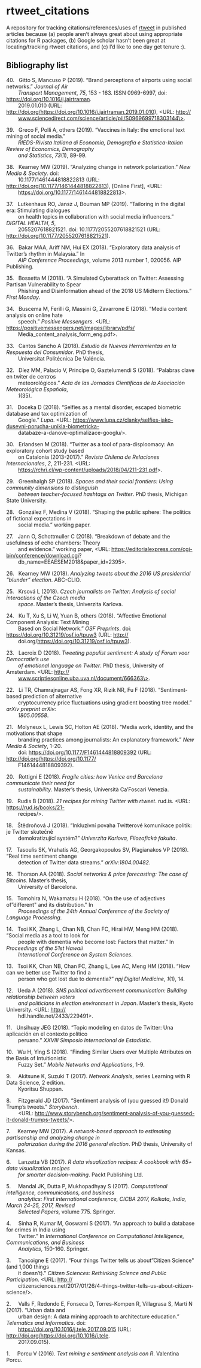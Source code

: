 
# rtweet\_citations

A repository for tracking citations/references/uses of
[rtweet](http://rtweet.info) in published articles because (a) people
aren’t always great about using appropriate citations for R packages,
(b) Google scholar hasn’t been great at locating/tracking rtweet
citations, and (c) I’d like to one day get tenure :).

## Bibliography list

<span>40.</span>   Gitto S, Mancuso P (2019). “Brand perceptions of
airports using social networks.” *Journal of Air<br>        Transport
Management*, *75*, 153 - 163. ISSN 0969-6997, doi:
<https://doi.org/10.1016/j.jairtraman>.<br>        2019.01.010 (URL:
<http://doi.org/https://doi.org/10.1016/j.jairtraman.2019.01.010>),
\<URL:
<http://><br>        www.sciencedirect.com/science/article/pii/S0969699718303144\>.

<span>39.</span>   Greco F, Polli A, others (2019). “Vaccines in Italy:
the emotional text mining of social media.”<br>        *RIEDS-Rivista
Italiana di Economia, Demografia e Statistica-Italian Review of
Economics, Demography<br>        and Statistics*, *73*(1), 89-99.

<span>38.</span>   Kearney MW (2019). “Analyzing change in network
polarization.” *New Media & Society*.
doi:<br>        10.1177/1461444818822813 (URL:
<http://doi.org/10.1177/1461444818822813>), \[Online First\],
\<URL:<br>        <https://doi.org/10.1177/1461444818822813>\>.

<span>37.</span>   Lutkenhaus RO, Jansz J, Bouman MP (2019). “Tailoring
in the digital era: Stimulating dialogues<br>        on health topics in
collaboration with social media influencers.” *DIGITAL HEALTH*,
*5*,<br>        2055207618821521. doi: 10.1177/2055207618821521 (URL:
<http://doi.org/10.1177/2055207618821521>).

<span>36.</span>   Bakar MAA, Ariff NM, Hui EX (2018). “Exploratory data
analysis of Twitter’s rhythm in Malaysia.” In<br>        *AIP Conference
Proceedings*, volume 2013 number 1, 020056. AIP Publishing.

<span>35.</span>   Bossetta M (2018). “A Simulated Cyberattack on
Twitter: Assessing Partisan Vulnerability to Spear<br>        Phishing
and Disinformation ahead of the 2018 US Midterm Elections.” *First
Monday*.

<span>34.</span>   Buscema M, Ferilli G, Massini G, Zavarrone E (2018).
“Media content analysis on online hate<br>        speech.” *Positive
Messengers*. \<URL:
<https://positivemessengers.net/images/library/pdfs/><br>        Media\_content\_analysis\_form\_eng.pdf\>.

<span>33.</span>   Cantos Sancho A (2018). *Estudio de Nuevas
Herramientas en la Respuesta del Consumidor*. PhD
thesis,<br>        Universitat Politécnica De Valéncia.

<span>32.</span>   Díez MM, Palacio V, Principe O, Gaztelumendi S
(2018). “Palabras clave en twiter de centros<br>        meteorológicos.”
*Acta de las Jornadas Científicas de la Asociación Meteorológica
Española*,<br>        *1*(35).

<span>31.</span>   Doceka D (2018). “Selfies as a mental disorder,
escaped biometric database and tax optimization of<br>        Google.”
*Lupa*. \<URL:
<https://www.lupa.cz/clanky/selfies-jako-dusevni-porucha-unikla-biometricka-><br>        databaze-a-danove-optimalizace-googlu/\>.

<span>30.</span>   Erlandsen M (2018). “Twitter as a tool of
para-disploomacy: An exploratory cohort study based<br>        on
Catalonia (2013-2017).” *Revista Chilena de Relaciones Internacionales*,
*2*, 211-231.
\<URL:<br>        <https://rchri.cl/wp-content/uploads/2018/04/211-231.pdf>\>.

<span>29.</span>   Greenhalgh SP (2018). *Spaces and their social
frontiers: Using community dimensions to distinguish<br>        between
teacher-focused hashtags on Twitter*. PhD thesis, Michigan State
University.

<span>28.</span>   González F, Medina V (2018). “Shaping the public
sphere: The politics of fictional expectations in<br>        social
media.” working paper.

<span>27.</span>   Jann O, Schottmuller C (2018). “Breakdown of debate
and the usefulness of echo chambers: Theory<br>        and evidence.”
working paper, \<URL:
<https://editorialexpress.com/cgi-bin/conference/download.cgi>?<br>        db\_name=EEAESEM2018\&paper\_id=2395\>.

<span>26.</span>   Kearney MW (2018). *Analyzing tweets about the 2016
US presidential “blunder” election*. ABC-CLIO.

<span>25.</span>   Krsová L (2018). *Czech journalists on Twitter:
Analysis of social interactions of the Czech media<br>        space*.
Master’s thesis, Univerzita Karlova.

<span>24.</span>   Ku T, Xu S, Li W, Yuan B, others (2018). “Affective
Emotional Component Analysis: Text Mining<br>        Based on Social
Network.” *OSF Preprints*. doi: <https://doi.org/10.31219/osf.io/tpuw3>
(URL:
<http://><br>        doi.org/<https://doi.org/10.31219/osf.io/tpuw3>).

<span>23.</span>   Lacroix D (2018). *Tweeting populist sentiment: A
study of Forum voor Democratie’s use<br>        of emotional language on
Twitter*. PhD thesis, University of Amsterdam. \<URL:
<http://><br>        www.scriptiesonline.uba.uva.nl/document/666363\>.

<span>22.</span>   Li TR, Chamrajnagar AS, Fong XR, Rizik NR, Fu F
(2018). “Sentiment-based prediction of
alternative<br>        cryptocurrency price fluctuations using
gradient boosting tree model.” *arXiv preprint
arXiv:<br>        1805.00558*.

<span>21.</span>   Molyneux L, Lewis SC, Holton AE (2018). “Media work,
identity, and the motivations that shape<br>        branding practices
among journalists: An explanatory framework.” *New Media & Society*,
1-20.<br>        doi: <https://doi.org/10.1177/F1461444818809392> (URL:
<http://doi.org/https://doi.org/10.1177/><br>        F1461444818809392).

<span>20.</span>   Rottigni E (2018). *Fragile cities: how Venice and
Barcelona communicate their need for<br>        sustainability*.
Master’s thesis, Università Ca’Foscari Venezia.

<span>19.</span>   Rudis B (2018). *21 recipes for mining Twitter with
rtweet*. rud.is. \<URL:
<https://rud.is/books/21-><br>        recipes/\>.

<span>18.</span>   Štědroňová J (2018). “Inkluzivní povaha Twitterové
komunikace politik: je Twitter skutečně<br>        demokratizující
systém?” *Univerzita Karlova, Filozofická fakulta*.

<span>17.</span>   Tasoulis SK, Vrahatis AG, Georgakopoulos SV,
Plagianakos VP (2018). “Real time sentiment change<br>        detection
of Twitter data streams.” *arXiv:1804.00482*.

<span>16.</span>   Thorson AA (2018). *Social networks & price
forecasting: The case of Bitcoins*. Master’s
thesis,<br>        University of Barcelona.

<span>15.</span>   Tomohira N, Wakamatsu H (2018). “On the use of
adjectives of”different" and its distribution."
In<br>        *Proceedings of the 24th Annual Conference of the
Society of Language Processing*.

<span>14.</span>   Tsoi KK, Zhang L, Chan NB, Chan FC, Hirai HW, Meng HM
(2018). “Social media as a tool to look for<br>        people with
dementia who become lost: Factors that matter.” In *Proceedings of the
51st Hawaii<br>        International Conference on System Sciences*.

<span>13.</span>   Tsoi KK, Chan NB, Chan FC, Zhang L, Lee AC, Meng HM
(2018). “How can we better use Twitter to find a<br>        person who
got lost due to dementia?” *npj Digital Medicine*, *1*(1), 14.

<span>12.</span>   Ueda A (2018). *SNS political advertisement
communication: Building relationship between voters<br>        and
politicians in election environment in Japan*. Master’s thesis, Kyoto
University. \<URL: <http://><br>        hdl.handle.net/2433/229491\>.

<span>11.</span>   Unsihuay JEG (2018). “Topic modeling en datos de
Twitter: Una aplicación en el contexto político<br>        peruano.”
*XXVIII Simposio Internacional de Estadístic*.

<span>10.</span>   Wu H, Ying S (2018). “Finding Similar Users over
Multiple Attributes on the Basis of Intuitionistic<br>        Fuzzy
Set.” *Mobile Networks and Applications*, 1-9.

<span>9.</span>     Akitsune K, Suzuki T (2017). *Network Analysis*,
series Learning with R Data Science, 2 edition.<br>        Kyoritsu
Shuppan.

<span>8.</span>     Fitzgerald JD (2017). “Sentiment analysis of (you
guessed it\!) Donald Trump’s tweets.” *Storybench*.<br>        \<URL:
<http://www.storybench.org/sentiment-analysis-of-you-guessed-it-donald-trumps-tweets/>\>.

<span>7.</span>     Kearney MW (2017). *A network-based approach to
estimating partisanship and analyzing change in<br>        polarization
during the 2016 general election*. PhD thesis, University of Kansas.

<span>6.</span>     Lanzetta VB (2017). *R data visualization recipes: A
cookbook with 65+ data visualization recipes<br>        for smarter
decision-making*. Packt Publishing Ltd.

<span>5.</span>     Mandal JK, Dutta P, Mukhopadhyay S (2017).
*Computational intelligence, communications, and
business<br>        analytics: First international conference,
CICBA 2017, Kolkata, India, March 24-25, 2017,
Revised<br>        Selected Papers*, volume 775. Springer.

<span>4.</span>     Sinha R, Kumar M, Goswami S (2017). “An approach to
build a database for crimes in India using<br>        Twitter.” In
*International Conference on Computational Intelligence, Communications,
and Business<br>        Analytics*, 150-160. Springer.

<span>3.</span>     Tancoigne E (2017). “Four things Twitter tells us
about”Citizen Science" (and 1,000 things<br>        it doesn’t)."
*Citizen Sciences: Rethinking Science and Public Participation*. \<URL:
<http://><br>        citizensciences.net/2017/01/26/4-things-twitter-tells-us-about-citizen-science/\>.

<span>2.</span>     Valls F, Redondo E, Fonseca D, Torres-Kompen R,
Villagrasa S, Martí N (2017). “Urban data and<br>        urban design: A
data mining approach to architecture education.” *Telematics and
Informatics*.
doi:<br>        <https://doi.org/10.1016/j.tele.2017.09.015>
(URL:
<http://doi.org/https://doi.org/10.1016/j.tele>.<br>        2017.09.015).

<span>1.</span>     Porcu V (2016). *Text mining e sentiment analysis
con R*. Valentina Porcu.
